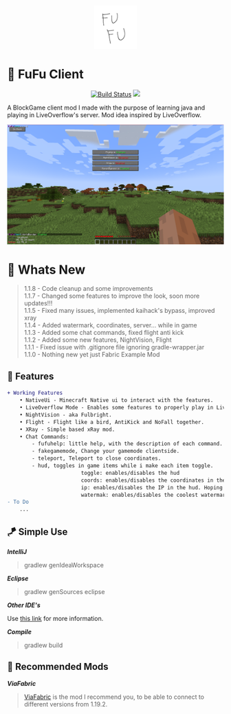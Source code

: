 <div align="center"><img style="height: 100px;" src="src/main/resources/assets/fufuclient/fufu.png"></div>


# 🎡 FuFu Client

<div align="center">

[![Build Status](https://github.com/IMXNOOBX/FuFuClient/workflows/build/badge.svg?branch=main)](https://github.com/IMXNOOBX/FuFuClient/actions) <img src="https://img.shields.io/badge/minecraft-1.19.2-green.svg?style=flat&logo=github">

</div>

A BlockGame client mod I made with the purpose of learning java and playing in LiveOverflow's server. Mod idea inspired by LiveOverflow.

<img src=".github/1.1.5.png">

# 📣 Whats New

> 1.1.8 - Code cleanup and some improvements<br>
> 1.1.7 - Changed some features to improve the look, soon more updates!!!<br>
> 1.1.5 - Fixed many issues, implemented kaihack's bypass, improved xray<br>
> 1.1.4 - Added watermark, coordinates, server... while in game<br>
> 1.1.3 - Added some chat commands, fixed flight anti kick<br>
> 1.1.2 - Added some new features, NightVision, Flight<br>
> 1.1.1 - Fixed issue with .gitignore file ignoring gradle-wrapper.jar<br>
> 1.1.0 - Nothing new yet just Fabric Example Mod

## 🔺 Features

```diff
+ Working Features 
	• NativeUi - Minecraft Native ui to interact with the features. 
	• LiveOverflow Mode - Enables some features to properly play in LiveOverflow's server .
	• NightVision - aka Fulbright.
	• Flight - Flight like a bird, AntiKick and NoFall together.
	• XRay - Simple based xRay mod.
	• Chat Commands: 
	    - fufuhelp: little help, with the description of each command.
	    - fakegamemode, Change your gamemode clientside.
	    - teleport, Teleport to close coordinates.
	    - hud, toggles in game items while i make each item toggle.
	                    toggle: enables/disables the hud
                        coords: enables/disables the coordinates in the hud
                        ip: enables/disables the IP in the hud. Hoping to not leak the server ip again :D
                        watermak: enables/disables the coolest watermark ever.
- To Do
	... 
```

## 🪁 Simple Use

***IntelliJ***

> gradlew genIdeaWorkspace

***Eclipse***

> gradlew genSources eclipse

***Other IDE's***

Use [this link](https://fabricmc.net/wiki/tutorial:setup) for more information.

***Compile***

> gradlew build

## 🎯 Recommended Mods

***ViaFabric***

> [ViaFabric](https://github.com/ViaVersion/ViaFabric) is the mod I recommend you, to be able to connect to different versions from 1.19.2.
